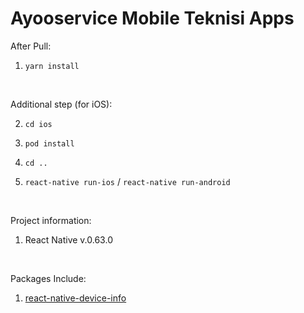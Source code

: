 # Ayooservice Mobile Teknisi Apps

After Pull:<br>
1. `yarn install`

<br>

Additional step (for iOS):<br>

2. `cd ios`

3. `pod install`

4. `cd ..`

5. `react-native run-ios` / `react-native run-android`

<br>

Project information:<br>
1. React Native v.0.63.0

<br>

Packages Include:<br>
1. [react-native-device-info](https://www.npmjs.com/package/react-native-device-info)

<!-- Included Examples:<br>
1. Navigator Examples
2. Redux Action & Reducers Example + Redux Store Configuration
3. Separate Styles Example

Custom Libraries:
  * Language Helpers for multi languages app support<br>
  Code Example:<br>

  ```javascript
    /**
     * Load / Display registered label
     */
    ...
    import lang from 'path/to/Helpers/Language';
    ...

    ...
    render() {
      return(
        <Text>{ lang('title.home') }</Text>
      );      
    }
    ...
  ```
  ```javascript
    /**
     * Set current language
     */
    ...
    import { setLanguage } from 'path/to/Helpers/Language';
    ...

    ...
      changeLanguage() {
        setLanguage('id');
      }
    ...
  ```
  ```javascript
    /**
     * Get current language
     */
    ...
    import { getLanguage } from 'path/to/Helpers/Language';
    ...

    ...
      getCurrentLang() {
        let currentLang = getLanguage();
      }
    ...
  ```
    If you want to add another language (eg. French), here the steps:<br>
    1. Create file `fr.js` with JSON variables inside Folder `Helpers/Language`
      ```javascript
        export const encoding = 'fr';
        export const lang = {
          label1: 'Label 1',
          nestedLabel: {
            label2: 'Nested Label 2'
          }
        }
      ```
    2. Import `fr.js` to `Helpers/Language/index.js`
      ```javascript
      import * as french from './fr';
      ```
    3. add `french` into `availLang`'s array
      ```javascript
      export const availLang = [
        ...
        ...
        french
      ];
      ```
    4. Ta da, your new language is available to be displayed

  * Hooks helpers, helper for your own custom functions<br>Code Examples:<br>
  ```javascript
    // Import all
    import * as Hooks from 'path/to/Helpers/Hooks';

    ...
    let myValue = Hooks.yourCustomFunctionName(yourParams);
    let myOtherValue = Hooks.yourOtherCustomFunctionName(yourOtherParams);
    ...

    // Or

    import {
      yourCustomFunctionName,
      yourOtherCustomFunctionName
    } from 'path/to/Helpers/Hooks';

    ...
    let myValue = yourCustomFunctionName(yourParams);
    let myOtherValue = yourOtherCustomFunctionName(yourOtherParams);
    ...
  ```

  * Session Helpers, use to store detail of current session<br>Code Example:<br>
  ```javascript
    // Always Prepare Session when the app is started (usually in Splash Screen)
    import * as Session from 'path/to/Helpers/Session';

    ...
    Session.prepare().then((sessionData) => {
      // Do something with existed sessionData
    }).catch((err) => {
      console.log("Session Prepare Error", err.message);
    });
    ...
  ```
  ```javascript
    // Set Session Value
    ...
    let yourValue = 'my Name is Ajul';
    Session.setValue(Session.YOUR_KEY, yourValue);
    ...
    ```
    ```javascript
    // Get Session Value
    ...
    let myName = Session.getValue(Session.YOUR_KEY, 'default value');
    ...
  ```

  * Http Helpers, to handle Http Requests<br>Usage Example:<br>
  ```javascript
    ...
    import HttpRequest from 'path/to/Helpers/Http';
    ...

    ...
    let myRequest = {
      link: 'myapi/endpoints',
      method: 'POST',
      data: {
        id: 1,
        name: 'my name is'
      }
    }

    HttpRequest(myRequest).then((response) => {
      // Do something with the response
    }).catch((error) => {
      // Do something with the error
    });
    ...
  ``` -->